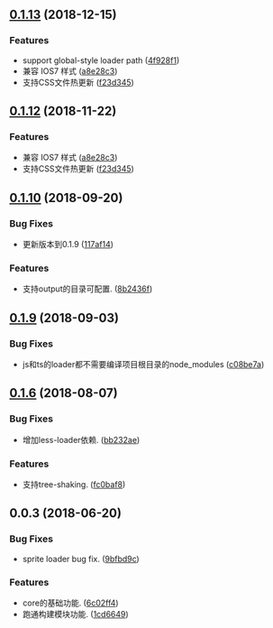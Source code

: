 <a name="0.1.13"></a>
## [0.1.13](https://github.com/cpselvis/builder-webpack-core/compare/v0.1.10...v0.1.13) (2018-12-15)


### Features

* support global-style loader path ([4f928f1](https://github.com/cpselvis/builder-webpack-core/commit/4f928f1))
* 兼容 IOS7 样式 ([a8e28c3](https://github.com/cpselvis/builder-webpack-core/commit/a8e28c3))
* 支持CSS文件热更新 ([f23d345](https://github.com/cpselvis/builder-webpack-core/commit/f23d345))



<a name="0.1.12"></a>
## [0.1.12](https://github.com/cpselvis/builder-webpack-core/compare/v0.1.10...v0.1.12) (2018-11-22)


### Features

* 兼容 IOS7 样式 ([a8e28c3](https://github.com/cpselvis/builder-webpack-core/commit/a8e28c3))
* 支持CSS文件热更新 ([f23d345](https://github.com/cpselvis/builder-webpack-core/commit/f23d345))



<a name="0.1.10"></a>
## [0.1.10](https://github.com/cpselvis/builder-webpack-core/compare/v0.1.9...v0.1.10) (2018-09-20)


### Bug Fixes

* 更新版本到0.1.9 ([117af14](https://github.com/cpselvis/builder-webpack-core/commit/117af14))


### Features

* 支持output的目录可配置. ([8b2436f](https://github.com/cpselvis/builder-webpack-core/commit/8b2436f))



<a name="0.1.9"></a>
## [0.1.9](https://github.com/cpselvis/builder-webpack-core/compare/v0.1.8...v0.1.9) (2018-09-03)


### Bug Fixes

* js和ts的loader都不需要编译项目根目录的node_modules ([c08be7a](https://github.com/cpselvis/builder-webpack-core/commit/c08be7a))



<a name="0.1.6"></a>
## [0.1.6](https://github.com/cpselvis/builder-webpack-core/compare/v0.1.3...v0.1.6) (2018-08-07)


### Bug Fixes

* 增加less-loader依赖. ([bb232ae](https://github.com/cpselvis/builder-webpack-core/commit/bb232ae))


### Features

* 支持tree-shaking. ([fc0baf8](https://github.com/cpselvis/builder-webpack-core/commit/fc0baf8))



<a name="0.0.3"></a>
## 0.0.3 (2018-06-20)


### Bug Fixes

* sprite loader bug fix. ([9bfbd9c](https://github.com/cpselvis/builder-webpack-core/commit/9bfbd9c))


### Features

* core的基础功能. ([6c02ff4](https://github.com/cpselvis/builder-webpack-core/commit/6c02ff4))
* 跑通构建模块功能. ([1cd6649](https://github.com/cpselvis/builder-webpack-core/commit/1cd6649))




